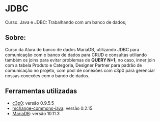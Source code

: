 # JDBC

<p align="justify">
     Curso: Java e JDBC: Trabalhando com um banco de dados;    
</p>

## Sobre:

<p> Curso da Alura de banco de dados MariaDB, utilizando JDBC para comunicação com o banco de dados para CRUD e consultas utiliando também os joins para evitar problemas de <strong>QUERY N+1</strong>, no caso, inner join com a tabela Produto e Categoria, Designer Partner para padrão de comunicação no projeto, com pool de conexões com c3p0 para gerenciar nossas conexões com o bando de dados.
</p>


## Ferramentas utilizadas 
 - [c3p0](https://www.mchange.com/projects/c3p0/): versão 0.9.5.5
 - [mchange-commons-java](https://www.mchange.com/projects/mchange-commons-java/): versão 0.2.15
 - [MariaDB](https://mariadb.org/): versão 10.11.3








    